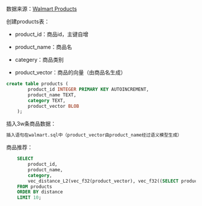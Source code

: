 数据来源：[Walmart Products](https://www.kaggle.com/datasets/thedevastator/product-prices-and-sizes-from-walmart-grocery)

创建products表：

* product_id：商品id，主键自增

* product_name：商品名

* categery：商品类别

* product_vector：商品的向量（由商品名生成）

```sql
create table products (
        product_id INTEGER PRIMARY KEY AUTOINCREMENT,
        product_name TEXT,
        category TEXT,
        product_vector BLOB
    );
```

插入3w条商品数据：

```sql
插入语句在walmart.sql中（product_vector由product_name经过语义模型生成）
```

商品推荐：

```sql
    SELECT
        product_id,
        product_name,
        category,
        vec_distance_L2(vec_f32(product_vector), vec_f32((SELECT product_vector FROM products WHERE product_name = 'Manischewitz Blackberry Kosher Red Wine 1.5L'))) AS distance
    FROM products
    ORDER BY distance
    LIMIT 10;
```